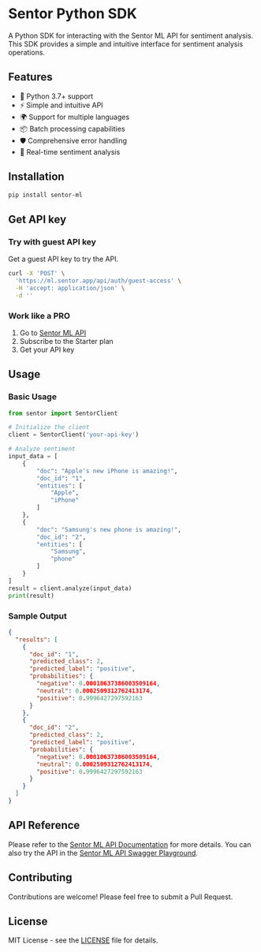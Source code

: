 # Sentor Python SDK

A Python SDK for interacting with the Sentor ML API for sentiment analysis. This SDK provides a simple and intuitive interface for sentiment analysis operations.

## Features

- 🚀 Python 3.7+ support
- ⚡ Simple and intuitive API
- 🌍 Support for multiple languages
- 📦 Batch processing capabilities
- 🛡️ Comprehensive error handling
- 🔄 Real-time sentiment analysis

## Installation

```bash
pip install sentor-ml
```

## Get API key

### Try with guest API key
Get a guest API key to try the API.

```bash
curl -X 'POST' \
  'https://ml.sentor.app/api/auth/guest-access' \
  -H 'accept: application/json' \
  -d ''
```

### Work like a PRO

1. Go to [Sentor ML API](https://ml.sentor.app)
2. Subscribe to the Starter plan
3. Get your API key

## Usage

### Basic Usage

```python
from sentor import SentorClient

# Initialize the client
client = SentorClient('your-api-key')

# Analyze sentiment
input_data = [
    {
        "doc": "Apple's new iPhone is amazing!",
        "doc_id": "1",
        "entities": [
            "Apple",
            "iPhone"
        ]
    },
    {
        "doc": "Samsung's new phone is amazing!",
        "doc_id": "2",
        "entities": [
            "Samsung",
            "phone"
        ]
    }
]
result = client.analyze(input_data)
print(result)
```

### Sample Output

```json
{
  "results": [
    {
      "doc_id": "1",
      "predicted_class": 2,
      "predicted_label": "positive",
      "probabilities": {
        "negative": 0.00010637386003509164,
        "neutral": 0.0002509312762413174,
        "positive": 0.9996427297592163
      }
    },
    {
      "doc_id": "2",
      "predicted_class": 2,
      "predicted_label": "positive",
      "probabilities": {
        "negative": 0.00010637386003509164,
        "neutral": 0.0002509312762413174,
        "positive": 0.9996427297592163
      }
    }
  ]
}
```

## API Reference

Please refer to the [Sentor ML API Documentation](https://ml.sentor.app/docs/guide/) for more details.
You can also try the API in the [Sentor ML API Swagger Playground](https://ml.sentor.app/docs).

## Contributing

Contributions are welcome! Please feel free to submit a Pull Request.

## License

MIT License - see the [LICENSE](LICENSE) file for details.